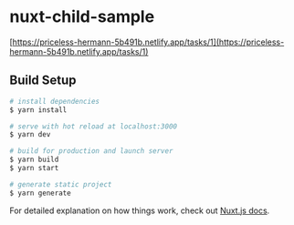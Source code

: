 # nuxt-child-sample

[https://priceless-hermann-5b491b.netlify.app/tasks/1](https://priceless-hermann-5b491b.netlify.app/tasks/1)

## Build Setup

```bash
# install dependencies
$ yarn install

# serve with hot reload at localhost:3000
$ yarn dev

# build for production and launch server
$ yarn build
$ yarn start

# generate static project
$ yarn generate
```

For detailed explanation on how things work, check out [Nuxt.js docs](https://nuxtjs.org).

